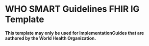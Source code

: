 # WHO SMART Guidelines FHIR IG Template


**This template may only be used for ImplementationGuides that are authored by the World Health Organization.**
